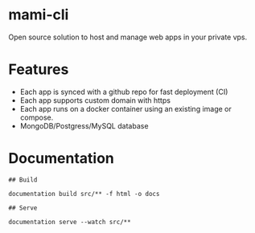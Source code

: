 # mami-cli

Open source solution to host and manage web apps in your private vps.

# Features

- Each app is synced with a github repo for fast deployment (CI)
- Each app supports custom domain with https
- Each app runs on a docker container using an existing image or compose.
- MongoDB/Postgress/MySQL database

# Documentation

	## Build

	documentation build src/** -f html -o docs
	
	## Serve
	
	documentation serve --watch src/**